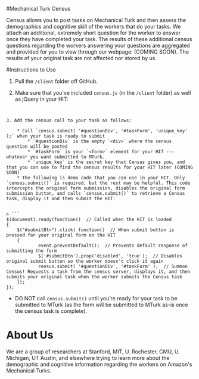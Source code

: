 #Mechanical Turk Census

Census allows you to post tasks on Mechanical Turk and then assess the demographics and
cognitive skill of the workers that do your tasks.
We attach an additional, extremely short question for the worker to answer once they have
completed your task. The results of these additional census questions regarding the workers
answering your questions are aggregated and provided for you to view through our webpage:
(COMING SOON). The results of your original task are not affected nor stored by us.


#Instructions to Use

1. Pull the `/client` folder off GitHub. 

2. Make sure that you've included `census.js` (in the `/client` folder) as well as jQuery in your HIT:
> ```
<script src="census.js" type="text/javascript"></script>
<script src="http://code.jquery.com/jquery-latest.min.js" type="text/javascript"></script>
```

3. Add the census call to your task as follows:

	* Call `census.submit( '#questionDiv', '#taskForm', 'unique_key' );` when your task is ready to submit
		* `#questionDiv` is the empty `<div>` where the census question will be posted 
	 	* `#taskForm` is your `<form>` element for your HIT --- whatever you want submitted to MTurk.
	 	* `unique_key` is the secret key that Census gives you, and that you can use to find the census results for your HIT later (COMING SOON)
	* The following is demo code that you can use in your HIT. Only `census.submit()` is required, but the rest may be helpful. This code intercepts the original form submission, disables the original form submission button, and calls `census.submit()` to retrieve a Census task, display it and then submit the HIT:


> ```
$(document).ready(function()  // Called when the HIT is loaded
{
	$("#submitBtn").click( function()  // When submit button is pressed for your original form on the HIT
	{
    		event.preventDefault();  // Prevents default response of submitting the form
    		$('#submitBtn').prop('disabled', 'true');  // Disables original submit button so the worker doesn't click it again
    		census.submit( '#questionDiv', '#taskForm' );  // Summon Census! Requests a task from the census server, displays it, and then submits your original task when the worker submits the Census task
	});
});
```

	
* DO NOT call `census.submit()` until you’re ready for your task to be submitted to MTurk (as the form will be submitted to MTurk as-is once the census task is complete).


# About Us

We are a group of researchers at Stanford, MIT, U. Rochester, CMU, U. Michigan, UT Austin,
and elsewhere trying to learn more about the demographic and cognitive information regarding
the workers on Amazon's Mechanical Turks.


